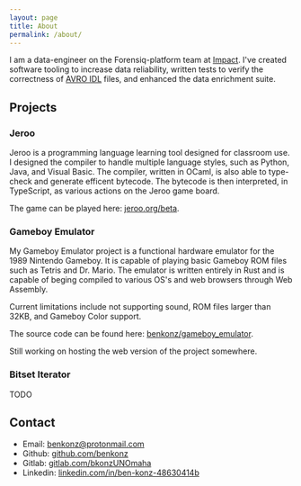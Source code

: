 ```yaml
---
layout: page
title: About
permalink: /about/
---
```


I am a data-engineer on the Forensiq-platform team at [Impact](https://impact.com). I've created software tooling to increase data reliability, written tests to verify the correctness of [AVRO IDL](https://avro.apache.org/docs/1.8.2/idl.html) files, and enhanced the data enrichment suite.

## Projects
 
### Jeroo

Jeroo is a programming language learning tool designed for classroom use. I designed the compiler to handle multiple language styles, such as Python, Java, and Visual Basic. The compiler, written in OCaml, is also able to type-check and generate efficent bytecode. The bytecode is then interpreted, in TypeScript, as various actions on the Jeroo game board.

The game can be played here: [jeroo.org/beta](https://www.jeroo.org/beta).

### Gameboy Emulator

My Gameboy Emulator project is a functional hardware emulator for the 1989 Nintendo Gameboy. It is capable of playing basic Gameboy ROM files such as Tetris and Dr. Mario. The emulator is written entirely in Rust and is capable of beging compiled to various OS's and web browsers through Web Assembly. 

Current limitations include not supporting sound, ROM files larger than 32KB, and Gameboy Color support.

The source code can be found here: [benkonz/gameboy_emulator](https://github.com/benkonz/gameboy_emulator).

Still working on hosting the web version of the project somewhere.

### Bitset Iterator

TODO

## Contact

- Email: [benkonz@protonmail.com](mailto:benkonz@protonmail.com)
- Github: [github.com/benkonz](https://github.com/benkonz)
- Gitlab: [gitlab.com/bkonzUNOmaha](https://gitlab.com/bkonzUNOmaha)
- Linkedin: [linkedin.com/in/ben-konz-48630414b](https://www.linkedin.com/in/ben-konz-48630414b)
